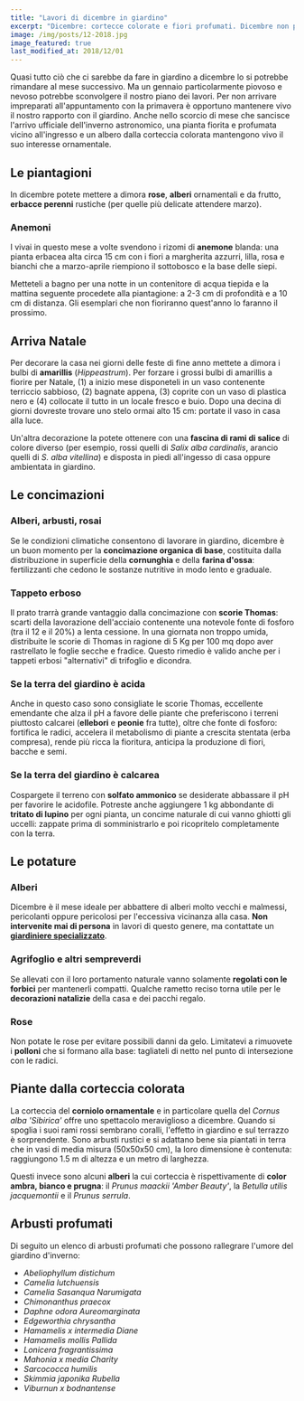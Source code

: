 ```yaml
---
title: "Lavori di dicembre in giardino"
excerpt: "Dicembre: cortecce colorate e fiori profumati. Dicembre non pretende la presenza costante del giardiniere ma alcuni lavori in giardino devono essere svolti."
image: /img/posts/12-2018.jpg
image_featured: true
last_modified_at: 2018/12/01
---
```

Quasi tutto ciò che ci sarebbe da fare in giardino a dicembre lo si potrebbe
rimandare al mese successivo. Ma un gennaio particolarmente piovoso e nevoso
potrebbe sconvolgere il nostro piano dei lavori. Per non arrivare impreparati
all'appuntamento con la primavera è opportuno mantenere vivo il nostro rapporto
con il giardino. Anche nello scorcio di mese che sancisce l'arrivo ufficiale
dell'inverno astronomico, una pianta fiorita e profumata vicino all'ingresso e
un albero dalla corteccia colorata mantengono vivo il suo interesse ornamentale.

## Le piantagioni

In dicembre potete mettere a dimora **rose**, **alberi** ornamentali e da frutto,
**erbacce perenni** rustiche (per quelle più delicate attendere marzo).

### Anemoni

I vivai in questo mese a volte svendono i rizomi di **anemone** blanda: una pianta
erbacea alta circa 15 cm con i fiori a margherita azzurri, lilla, rosa e bianchi che a marzo-aprile riempiono il sottobosco e la base delle siepi.

Metteteli a bagno per una notte in un contenitore di acqua tiepida e la mattina seguente procedete alla piantagione: a 2-3 cm di profondità e a 10 cm di distanza. Gli esemplari che non fioriranno quest'anno lo faranno il prossimo.

## Arriva Natale

Per decorare la casa nei giorni delle feste di fine anno mettete a dimora i bulbi di **amarillis** (*Hippeastrum*). Per forzare i grossi bulbi di amarillis a fiorire per
Natale, (1) a inizio mese disponeteli in un vaso contenente terriccio sabbioso, (2) bagnate appena, (3) coprite con un vaso di plastica nero e (4) collocate il tutto in un
locale fresco e buio. Dopo una decina di giorni dovreste trovare uno stelo ormai alto
15 cm: portate il vaso in casa alla luce.

Un'altra decorazione la potete ottenere con una **fascina di rami di salice** di colore diverso (per esempio, rossi quelli di *Salix alba cardinalis*, arancio quelli di *S. alba vitellina*) e disposta in piedi all'ingesso di casa oppure ambientata in giardino.

## Le concimazioni

### Alberi, arbusti, rosai

Se le condizioni climatiche consentono di lavorare in giardino, dicembre è un buon momento per la **concimazione organica di base**, costituita dalla distribuzione in superficie della **cornunghia** e della **farina d'ossa**: fertilizzanti che cedono le sostanze nutritive in modo lento e graduale.

### Tappeto erboso

Il prato trarrà grande vantaggio dalla concimazione con **scorie Thomas**: scarti della lavorazione dell'acciaio contenente una notevole fonte di fosforo (tra il 12 e il 20%) a
lenta cessione. In una giornata non troppo umida, distribuite le scorie di Thomas in ragione di 5 Kg per 100 mq dopo aver rastrellato le foglie secche e fradice. Questo rimedio è valido anche per i tappeti erbosi "alternativi" di trifoglio e dicondra.

### Se la terra del giardino è acida

Anche in questo caso sono consigliate le scorie Thomas, eccellente emendante che alza il pH a favore delle piante che preferiscono i terreni piuttosto calcarei (**ellebori** e **peonie** fra tutte), oltre che fonte di fosforo: fortifica le radici, accelera il metabolismo di piante a crescita stentata (erba compresa), rende più ricca la fioritura,  anticipa la produzione di fiori, bacche e semi.

### Se la terra del giardino è calcarea

Cospargete il terreno con **solfato ammonico** se desiderate abbassare il pH per favorire le acidofile. Potreste anche aggiungere 1 kg abbondante di **tritato di lupino** per ogni pianta, un concime naturale di cui vanno ghiotti gli uccelli: zappate prima di somministrarlo e poi ricopritelo completamente con la terra.

## Le potature

### Alberi

Dicembre è il mese ideale per abbattere di alberi molto vecchi e malmessi, pericolanti oppure pericolosi per l'eccessiva vicinanza alla casa. **Non intervenite mai di persona** in lavori di questo genere, ma contattate un **[giardiniere specializzato](/servizi-di-giardinaggio/giardiniere-a-domicilio "Potasiepe è il giardiniere specializzato n. 1 in Friuli")**.

### Agrifoglio e altri sempreverdi

Se allevati con il loro portamento naturale vanno solamente **regolati con le forbici** per mantenerli compatti. Qualche rametto reciso torna utile per le **decorazioni natalizie** della casa e dei pacchi regalo.

### Rose

Non potate le rose per evitare possibili danni da gelo. Limitatevi a rimuovete i **polloni** che si formano alla base: tagliateli di netto nel punto di intersezione con le radici.

## Piante dalla corteccia colorata

La corteccia del **corniolo ornamentale** e in particolare quella del *Cornus alba 'Sibirica'* offre uno spettacolo meraviglioso a dicembre. Quando si spoglia i suoi rami rossi sembrano coralli, l'effetto in giardino e sul terrazzo è sorprendente. Sono arbusti rustici e si adattano bene sia piantati in terra che in vasi di media misura (50x50x50 cm), la loro dimensione è contenuta: raggiungono 1.5 m di altezza e un metro di larghezza.

Questi invece sono alcuni **alberi** la cui corteccia è rispettivamente di **color ambra, bianco e prugna**: il *Prunus maackii 'Amber Beauty'*, la *Betulla utilis jacquemontii* e il *Prunus serrula*.

## Arbusti profumati

Di seguito un elenco di arbusti profumati che possono rallegrare l'umore del giardino d'inverno:

- *Abeliophyllum distichum*
- *Camelia lutchuensis*
- *Camelia Sasanqua Narumigata*
- *Chimonanthus praecox*
- *Daphne odora Aureomarginata*
- *Edgeworthia chrysantha*
- *Hamamelis x intermedia Diane*
- *Hamamelis mollis Pallida*
- *Lonicera fragrantissima*
- *Mahonia x media Charity*
- *Sarcococca humilis*
- *Skimmia japonika Rubella*
- *Viburnun x bodnantense*
